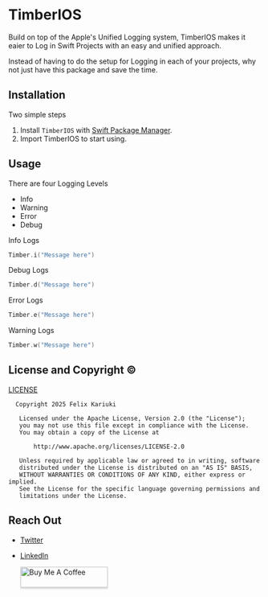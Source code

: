 # TimberIOS

Build on top of the Apple's Unified Logging system, TimberIOS makes it eaier to Log in Swift Projects
with an easy and unified approach. 

Instead of having to do the setup for Logging in each of your projects, why not just have this package
and save the time.

## Installation
Two simple steps
1. Install `TimberIOS` with [Swift Package Manager](https://developer.apple.com/documentation/xcode/adding-package-dependencies-to-your-app).
2. Import TimberIOS to start using.

## Usage
There are four Logging Levels 
- Info
- Warning
- Error 
- Debug

Info Logs
``` swift
Timber.i("Message here")
```

Debug Logs
``` swift
Timber.d("Message here")
```

Error Logs
``` swift
Timber.e("Message here")
```

Warning Logs
``` swift
Timber.w("Message here")
```
## License and Copyright ©️
[LICENSE](https://github.com/Felix-Kariuki/TimberIOS?tab=Apache-2.0-1-ov-file)

```
  Copyright 2025 Felix Kariuki

   Licensed under the Apache License, Version 2.0 (the "License");
   you may not use this file except in compliance with the License.
   You may obtain a copy of the License at

       http://www.apache.org/licenses/LICENSE-2.0

   Unless required by applicable law or agreed to in writing, software
   distributed under the License is distributed on an "AS IS" BASIS,
   WITHOUT WARRANTIES OR CONDITIONS OF ANY KIND, either express or implied.
   See the License for the specific language governing permissions and
   limitations under the License.
```

 ## Reach Out 

  * [Twitter](https://twitter.com/felixkariuki_)

  * [LinkedIn](https://www.linkedin.com/in/felix-kariuki/)

    <a href="https://www.buymeacoffee.com/felix.kariuki" target="_blank"><img src="https://www.buymeacoffee.com/assets/img/custom_images/orange_img.png" alt="Buy Me A Coffee" style="height: 41px !important;width: 174px !important;box-shadow: 0px 3px 2px 0px rgba(190, 190, 190, 0.5) !important;-webkit-box-shadow: 0px 3px 2px 0px rgba(190, 190, 190, 0.5) !important;" ></a>
